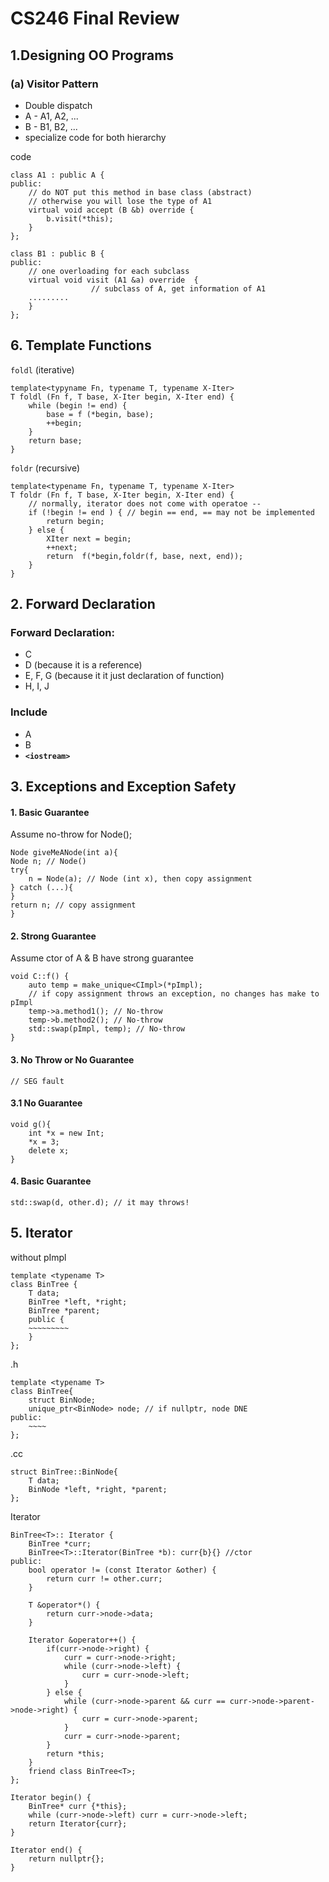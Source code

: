 # CS246 Final Review

## 1.Designing OO Programs

### (a) Visitor Pattern
- Double dispatch
- A - A1, A2, ...
- B - B1, B2, ...
- specialize code for both hierarchy	

code

	class A1 : public A {
	public:
		// do NOT put this method in base class (abstract)
		// otherwise you will lose the type of A1
		virtual void accept (B &b) override {
			b.visit(*this);	
		}
	};

	class B1 : public B {
	public:
		// one overloading for each subclass
		virtual void visit (A1 &a) override  { 
		              // subclass of A, get information of A1
 		.........
		}
	};

## 6. Template Functions
`foldl` (iterative)

	template<typyname Fn, typename T, typename X-Iter> 
	T foldl (Fn f, T base, X-Iter begin, X-Iter end) {
		while (begin != end) {
			base = f (*begin, base);
			++begin;
		}
		return base;
	}

`foldr` (recursive)

	template<typename Fn, typename T, typename X-Iter>
	T foldr (Fn f, T base, X-Iter begin, X-Iter end) {
		// normally, iterator does not come with operatoe --
		if (!begin != end ) { // begin == end, == may not be implemented
			return begin;
		} else {
			XIter next = begin;
			++next;
			return  f(*begin,foldr(f, base, next, end));
		}
	}

## 2. Forward Declaration
### Forward Declaration:
- C
- D (because it is a reference)
- E, F, G (because it it just declaration of function)
- H, I, J
### Include
- A
- B
- **`<iostream>`**

## 3. Exceptions and Exception Safety

#### 1. Basic Guarantee

Assume no-throw for Node();

	Node giveMeANode(int a){
	Node n; // Node()
	try{	
		n = Node(a); // Node (int x), then copy assignment
	} catch (...){
	}	
	return n; // copy assignment
	}
#### 2. Strong Guarantee

Assume ctor of A & B have strong guarantee

	void C::f() {
		auto temp = make_unique<CImpl>(*pImpl);
		// if copy assignment throws an exception, no changes has make to pImpl
		temp->a.method1(); // No-throw
		temp->b.method2(); // No-throw
		std::swap(pImpl, temp); // No-throw
	}

#### 3. No Throw or No Guarantee 
	// SEG fault

#### 3.1 No Guarantee
	void g(){
		int *x = new Int;
		*x = 3; 
		delete x;
	}

#### 4. Basic Guarantee

	std::swap(d, other.d); // it may throws!


## 5. Iterator

without pImpl

	template <typename T>
	class BinTree {
		T data;	
		BinTree *left, *right;
		BinTree *parent;
		public {		
		~~~~~~~~~
		}	
	};


.h

	template <typename T>
	class BinTree{
		struct BinNode;
		unique_ptr<BinNode> node; // if nullptr, node DNE
	public:
		~~~~
	};

.cc 

	struct BinTree::BinNode{
		T data;
		BinNode *left, *right, *parent;
	};

Iterator

	BinTree<T>:: Iterator {
		BinTree *curr;
		BinTree<T>::Iterator(BinTree *b): curr{b}{} //ctor
	public:
		bool operator != (const Iterator &other) {
			return curr != other.curr;
		}

		T &operator*() {
			return curr->node->data;
		}

		Iterator &operator++() {
			if(curr->node->right) {
				curr = curr->node->right;
				while (curr->node->left) {
					curr = curr->node->left;
				}
			} else {
				while (curr->node->parent && curr == curr->node->parent->node->right) {
					curr = curr->node->parent;
				}
				curr = curr->node->parent;
			}
			return *this;
		}
		friend class BinTree<T>;
	};

	Iterator begin() {
		BinTree* curr {*this};
		while (curr->node->left) curr = curr->node->left;
		return Iterator{curr};
	}
	
	Iterator end() {
		return nullptr{};
	}

	